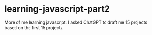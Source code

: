# learning-javascript-part2
More of me learning javascript. I asked ChatGPT to draft me 15 projects based on the first 15 projects.
